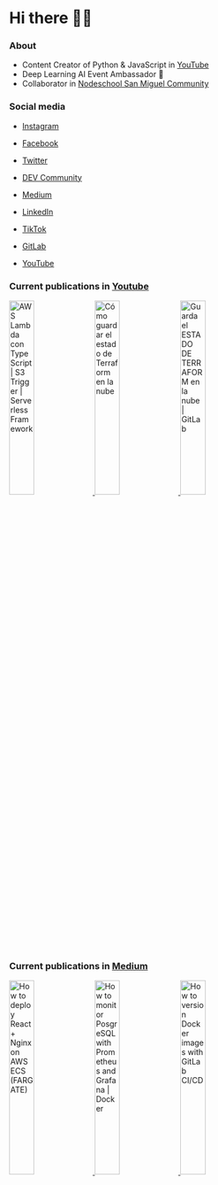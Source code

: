 # Hi there 👋🏻

### About

- Content Creator of Python & JavaScript in [YouTube](https://youtube.com/c/NelsonCode)
- Deep Learning AI Event Ambassador 🍰
- Collaborator in [Nodeschool San Miguel Community](https://github.com/nodeschoolsm)

### Social media

- [Instagram](https://www.instagram.com/nelsoncode/)

- [Facebook](https://facebook.com/nelsoncode.dev)

- [Twitter](https://twitter.com/nelsoncode_dev)

- [DEV Community](https://dev.to/nelsoncode)

- [Medium](https://nelsoncode.medium.com)

- [LinkedIn](https://www.linkedin.com/in/nelsoncode/)

- [TikTok](https://www.tiktok.com/@nelsoncode)

- [GitLab](https://www.gitlab.com/nelsoncode)

- [YouTube](https://www.youtube.com/c/NelsonCode)

### Current publications in [Youtube](https://www.youtube.com/channel/UCNtGnenu3-E363hcijzVt0w/featured)

<a href="https://www.youtube.com/watch?v=nOGIhh1VnWM" target='_blank'>
 <img width='30%' src="https://i.ytimg.com/vi/nOGIhh1VnWM/hqdefault.jpg" alt="AWS Lambda con TypeScript | S3 Trigger | Serverless Framework" />
</a>
<a href="https://www.youtube.com/watch?v=Z5ODRM2r5cw" target='_blank'>
 <img width='30%' src="https://i.ytimg.com/vi/Z5ODRM2r5cw/hqdefault.jpg" alt="Cómo guardar el estado de Terraform en la nube" />
</a>
<a href="https://www.youtube.com/watch?v=2soc4FFZCCA" target='_blank'>
 <img width='30%' src="https://i.ytimg.com/vi/2soc4FFZCCA/hqdefault.jpg" alt="Guarda el ESTADO DE TERRAFORM en la nube | GitLab" />
</a>


### Current publications in [Medium](https://medium.com/@nelsoncode)

<a href="https://nelsoncode.medium.com/how-to-deploy-react-nginx-on-aws-ecs-fargate-cb9bf93676ca?source=rss-57948f2413ba------2" target='_blank'>
  <img width='30%' src=https://cdn-images-1.medium.com/max/1024/1*pFXcLr746SIIUZbqIV0fsA.png alt="How to deploy React + Nginx on AWS ECS (FARGATE)" />
</a>
<a href="https://nelsoncode.medium.com/how-to-monitor-posgresql-with-prometheus-and-grafana-docker-36d216532ea2?source=rss-57948f2413ba------2" target='_blank'>
  <img width='30%' src="https://cdn-images-1.medium.com/max/1024/1*9MECiKiUI-cSjNNIRsFNGg.png" alt="How to monitor PosgreSQL with Prometheus and Grafana | Docker" />
</a>
<a href="https://nelsoncode.medium.com/how-to-version-docker-images-with-gitlab-ci-cd-2c4a1ab4df4f?source=rss-57948f2413ba------2" target='_blank'>
  <img width='30%' src="https://cdn-images-1.medium.com/max/1024/1*0wwRGLpi6BhdZFWx_xzv5Q.png" alt="How to version Docker images with GitLab CI/CD" />
</a>

